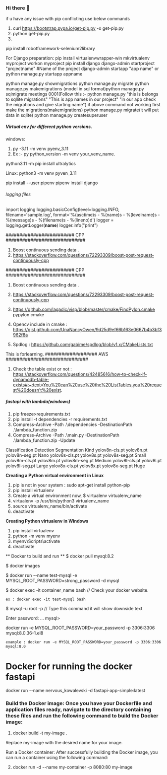 ### Hi there 👋

<!--
**amarnathreddy0201/amarnathreddy0201** is a ✨ _special_ ✨ repository because its `README.md` (this file) appears on your GitHub profile.

Here are some ideas to get you started:

- 🔭 I’m currently working on ...
- 🌱 I’m currently learning ...
- 👯 I’m looking to collaborate on ...
- 🤔 I’m looking for help with ...
- 💬 Ask me about ...
- 📫 How to reach me: ...
- 😄 Pronouns: ...
- ⚡ Fun fact: ...
-->

if u have any issue with pip conflicting use below commands
1) curl https://bootstrap.pypa.io/get-pip.py -o get-pip.py
2) python get-pip.py
3) 

pip install robotframework-selenium2library

For Django preparation:
  pip install virtualenvwrapper-win
  mkvirtualenv myproject
  workon myproject
  pip install django
  django-admin startproject "projectname"  #Name of the project
  django-admin startapp "app name"  or python manage.py startapp appname

  python manage.py showmigrations
  python manage.py migrate
  python manage.py makemigrations
  (model in sql format)python manage.py sqlmigrate meetings 0001(Follow this :- python manage.py "this is belongs to sqllite migrations" "This is app names in our project" "in our app check the       migrations and give starting name")
  if above command not working first make the migrations(makemigrations)
  python manage.py migrate(it will put data in sqlite)
  python manage.py createsuperuser

##### Virtual env for different python versions.
windows:
1) py -3.11 -m venv pyenv_3.11
2) Ex :-  py python_version -m venv your_venv_name.

python3.11 -m pip install ultralytics

Linux:
 python3 -m venv pyven_3.11

pip install --user pipenv
pipenv install django

######    logging files ####################
import logging
logging.basicConfig(level=logging.INFO, filename='sample.log', format='%(asctime)s - %(name)s - %(levelname)s - %(message)s - %(filename)s - %(lineno)d')
logger = logging.getLogger(__name__)
logger.info("print")

######################### CPP #############################
1) Boost continuous sending data .
2) https://stackoverflow.com/questions/72293309/boost-post-request-continuously-cpp

######################### CPP #############################
1) Boost continuous sending data .
2) https://stackoverflow.com/questions/72293309/boost-post-request-continuously-cpp

3) https://github.com/lagadic/visp/blob/master/cmake/FindPylon.cmake pypylon cmake
4) Opencv include in cmake : https://gist.github.com/UnaNancyOwen/9d25d9ef66b163e0667b4b3bf3962f8a
5) Spdlog :   https://github.com/gabime/spdlog/blob/v1.x/CMakeLists.txt

This is forlearning.
###################  AWS ##############################
1) Check the table exist or not : https://stackoverflow.com/questions/42485616/how-to-check-if-dynamodb-table-exists#:~:text=You%20can%20use%20the%20ListTables,you%20request%20doesn't%20exist.

##### fastapi with lambda(windows) ###################
1) pip freeze>requirements.txt
2) pip install -t dependencies -r requirements.txt
3) Compress-Archive -Path .\dependencies -DestinationPath .\lambda_function.zip
4) Compress-Archive -Path .\main.py -DestinationPath .\lambda_function.zip -Update

Classification	Detection	Segmentation	Kind
yolov8n-cls.pt	yolov8n.pt	yolov8n-seg.pt	Nano
yolov8s-cls.pt	yolov8s.pt	yolov8s-seg.pt	Small
yolov8m-cls.pt	yolov8m.pt	yolov8m-seg.pt	Medium
yolov8l-cls.pt	yolov8l.pt	yolov8l-seg.pt	Large
yolov8x-cls.pt	yolov8x.pt	yolov8x-seg.pt	Huge

**Creating a Python virtual environment in Linux**
1) pip is not in your system : sudo apt-get install python-pip
2) pip install virtualenv
3) Create a virtual environment now,
    $ virtualenv virtualenv_name
4) virtualenv -p /usr/bin/python3 virtualenv_name
5) source virtualenv_name/bin/activate
6) deactivate
   
**Creating Python virtualenv in Windows**
1) pip install virtualenv
2) python -m venv myenv
3) myenv\Scripts\activate
4) deactivate


** Docker to build and run **
$ docker pull mysql:8.2

$ docker images

$ docker run --name test-mysql -e MYSQL_ROOT_PASSWORD=strong_password -d mysql


$ docker exec -it container_name bash  // Check your docker website.

    ex : docker exec -it test-mysql bash

$ mysql -u root -p    // Type this command it will show downside text

Enter password: ...
mysql>


docker run -e MYSQL_ROOT_PASSWORD=your_password -p 3306:3306 mysql:8.0.36-1.el8

    example : docker run -e MYSQL_ROOT_PASSWORD=your_password -p 3306:3306 mysql:8.0


# Docker for running the docker fastapi
  docker run --name nervous_kowalevski -d fastapi-app-simple:latest 



### Build the Docker image: Once you have your Dockerfile and application files ready, navigate to the directory containing these files and run the following command to build the Docker image:

1) docker build -t my-image .
   
Replace my-image with the desired name for your image.

Run a Docker container: After successfully building the Docker image, you can run a container using the following command:

2) docker run -d --name my-container -p 8080:80 my-image



